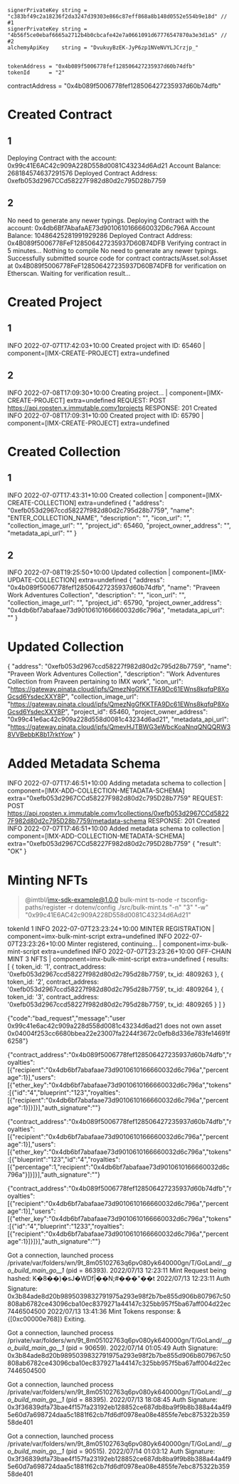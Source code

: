 	signerPrivateKey string = "c383bf49c2a18236f2da3247d39303e866c87eff868a8b148d0552e554b9e18d" // #1
    signerPrivateKey string = "4b56f5ce0ebaf6665a2712b4b0cbcafe42e7a0661091d67776547870a3e3d1a5" // #2
	alchemyApiKey    string = "DvukuyBzEK-JyP6zp1NVeNVYLJCrzjp_"


	tokenAddress = "0x4b089f5006778fef128506427235937d60b74dfb"
	tokenId      = "2"

contractAddress = "0x4b089f5006778fef128506427235937d60b74dfb"

# Created Contract

## 1

Deploying Contract with the account: 0x99c41E6AC42c909A228D558d0081C43234d6Ad21
Account Balance: 268184574637291576
Deployed Contract Address: 0xefb053d2967CCd58227F982d80d2c795D28b7759

## 2 

No need to generate any newer typings.
Deploying Contract with the account: 0x4db6Bf7AbafaAE73d9010610166660032D6c796A
Account Balance: 10486425281991929286
Deployed Contract Address: 0x4B089f5006778FeF128506427235937D60B74DFB
Verifying contract in 5 minutes...
Nothing to compile
No need to generate any newer typings.
Successfully submitted source code for contract
contracts/Asset.sol:Asset at 0x4B089f5006778FeF128506427235937D60B74DFB
for verification on Etherscan. Waiting for verification result...

# Created Project

## 1

INFO 2022-07-07T17:42:03+10:00 Created project with ID: 65460 | component=[IMX-CREATE-PROJECT] extra=undefined

## 2
INFO 2022-07-08T17:09:30+10:00 Creating project... | component=[IMX-CREATE-PROJECT] extra=undefined
REQUEST:
 POST https://api.ropsten.x.immutable.comv1projects
RESPONSE:
 201 Created
INFO 2022-07-08T17:09:31+10:00 Created project with ID: 65790 | component=[IMX-CREATE-PROJECT] extra=undefined

# Created Collection

## 1

INFO 2022-07-07T17:43:31+10:00 Created collection | component=[IMX-CREATE-COLLECTION] extra=undefined
{
  "address": "0xefb053d2967ccd58227f982d80d2c795d28b7759",
  "name": "ENTER_COLLECTION_NAME",
  "description": "",
  "icon_url": "",
  "collection_image_url": "",
  "project_id": 65460,
  "project_owner_address": "",
  "metadata_api_url": ""
}

## 2

INFO 2022-07-08T19:25:50+10:00 Updated collection | component=[IMX-UPDATE-COLLECTION] extra=undefined
{
  "address": "0x4b089f5006778fef128506427235937d60b74dfb",
  "name": "Praveen Work Adventures Collection",
  "description": "",
  "icon_url": "",
  "collection_image_url": "",
  "project_id": 65790,
  "project_owner_address": "0x4db6bf7abafaae73d9010610166660032d6c796a",
  "metadata_api_url": ""
}

# Updated Collection

{
  "address": "0xefb053d2967ccd58227f982d80d2c795d28b7759",
  "name": "Praveen Work Adventures Collection",
  "description": "Work Adventures Collection from Praveen pertaining to IMX work",
  "icon_url": "https://gateway.pinata.cloud/ipfs/QmezNgGfKKTFA9Dc61EWns8kqfqP8XoGcsd6YsdecXXY8P",
  "collection_image_url": "https://gateway.pinata.cloud/ipfs/QmezNgGfKKTFA9Dc61EWns8kqfqP8XoGcsd6YsdecXXY8P",
  "project_id": 65460,
  "project_owner_address": "0x99c41e6ac42c909a228d558d0081c43234d6ad21",
  "metadata_api_url": "https://gateway.pinata.cloud/ipfs/QmevHJTBWG3eWbcKoaNnqQNQQRW38VVBebbK8b17rktYow"
}

# Added Metadata Schema

INFO 2022-07-07T17:46:51+10:00 Adding metadata schema to collection | component=[IMX-ADD-COLLECTION-METADATA-SCHEMA]
extra="0xefb053d2967CCd58227F982d80d2c795D28b7759"
REQUEST:
 POST https://api.ropsten.x.immutable.comv1collections/0xefb053d2967CCd58227F982d80d2c795D28b7759/metadata-schema
RESPONSE:
 201 Created
INFO 2022-07-07T17:46:51+10:00 Added metadata schema to collection | component=[IMX-ADD-COLLECTION-METADATA-SCHEMA]
extra="0xefb053d2967CCd58227F982d80d2c795D28b7759"
{
  "result": "OK"
}

# Minting NFTs

> @imtbl/imx-sdk-example@1.0.0 bulk-mint
> ts-node -r tsconfig-paths/register -r dotenv/config ./src/bulk-mint.ts "-n" "3" "-w" "0x99c41E6AC42c909A228D558d0081C43234d6Ad21"

tokenId
1
INFO 2022-07-07T23:23:24+10:00 MINTER REGISTRATION | component=imx-bulk-mint-script extra=undefined
INFO 2022-07-07T23:23:26+10:00 Minter registered, continuing... | component=imx-bulk-mint-script extra=undefined
INFO 2022-07-07T23:23:26+10:00 OFF-CHAIN MINT 3 NFTS | component=imx-bulk-mint-script extra=undefined
{
  results: [
    {
      token_id: '1',
      contract_address: '0xefb053d2967ccd58227f982d80d2c795d28b7759',
      tx_id: 4809263
    },
    {
      token_id: '2',
      contract_address: '0xefb053d2967ccd58227f982d80d2c795d28b7759',
      tx_id: 4809264
    },
    {
      token_id: '3',
      contract_address: '0xefb053d2967ccd58227f982d80d2c795d28b7759',
      tx_id: 4809265
    }
  ]
}


{"code":"bad_request","message":"user 0x99c41e6ac42c909a228d558d0081c43234d6ad21 does not own asset 0x04004f253cc6680bbea22e23007fa2244f3672c0efb8d336e783fe14691f6258"}

{"contract_address":"0x4b089f5006778fef128506427235937d60b74dfb","royalties":[{"recipient":"0x4db6bf7abafaae73d9010610166660032d6c796a","percentage":1}],"users":[{"ether_key":"0x4db6bf7abafaae73d9010610166660032d6c796a","tokens":[{"id":"4","blueprint":"123","royalties":[{"recipient":"0x4db6bf7abafaae73d9010610166660032d6c796a","percentage":1}]}]}],"auth_signature":""}

{"contract_address":"0x4b089f5006778fef128506427235937d60b74dfb","royalties":[{"recipient":"0x4db6bf7abafaae73d9010610166660032d6c796a","percentage":1}],"users":[{"ether_key":"0x4db6bf7abafaae73d9010610166660032d6c796a","tokens":[{"blueprint":"123","id":"4","royalties":[{"percentage":1,"recipient":"0x4db6bf7abafaae73d9010610166660032d6c796a"}]}]}],"auth_signature":""}

{"contract_address":"0x4b089f5006778fef128506427235937d60b74dfb","royalties":[{"recipient":"0x4db6bf7abafaae73d9010610166660032d6c796a","percentage":1}],"users":[{"ether_key":"0x4db6bf7abafaae73d9010610166660032d6c796a","tokens":[{"id":"4","blueprint":"1233","royalties":[{"recipient":"0x4db6bf7abafaae73d9010610166660032d6c796a","percentage":1}]}]}],"auth_signature":""}

Got a connection, launched process /private/var/folders/wn/9t_8m05102763q6pv080yk640000gn/T/GoLand/___go_build_main_go__1_ (pid = 86393).
2022/07/13 12:23:11 Mint Request being hashed: K�8��)�ѕJ�WDf|��N;#���"��t
2022/07/13 12:23:11 Auth Signature: 0x3b84ade8d20b9895039832791975a293e98f2b7be855d906b807967c50808ab6782ce43096cba10ec8379271a44147c325bb957f5ba67aff004d22ec7446504500
2022/07/13 13:41:36 Mint Tokens response:
&{[0xc00000e768]}
Exiting.

Got a connection, launched process /private/var/folders/wn/9t_8m05102763q6pv080yk640000gn/T/GoLand/___go_build_main_go__1_ (pid = 90659).
2022/07/14 01:05:49 Auth Signature: 0x3b84ade8d20b9895039832791975a293e98f2b7be855d906b807967c50808ab6782ce43096cba10ec8379271a44147c325bb957f5ba67aff004d22ec7446504500


Got a connection, launched process /private/var/folders/wn/9t_8m05102763q6pv080yk640000gn/T/GoLand/___go_build_main_go__1_ (pid = 88395).
2022/07/13 18:08:45 Auth Signature: 0x3f36839dfa73bae4f157fa23192eb128852ce687db8ba9f9b8b388a44a4f95e60d7a698724daa5c1881f62cb7fd6df0978ea08e4855fe7ebc875322b35958de401

Got a connection, launched process /private/var/folders/wn/9t_8m05102763q6pv080yk640000gn/T/GoLand/___go_build_main_go__1_ (pid = 90515).
2022/07/14 01:03:12 Auth Signature: 0x3f36839dfa73bae4f157fa23192eb128852ce687db8ba9f9b8b388a44a4f95e60d7a698724daa5c1881f62cb7fd6df0978ea08e4855fe7ebc875322b35958de401


